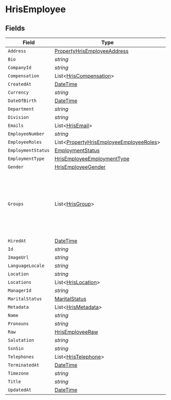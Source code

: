 # HrisEmployee


## Fields

| Field                                                                                                                                           | Type                                                                                                                                            | Required                                                                                                                                        | Description                                                                                                                                     |
| ----------------------------------------------------------------------------------------------------------------------------------------------- | ----------------------------------------------------------------------------------------------------------------------------------------------- | ----------------------------------------------------------------------------------------------------------------------------------------------- | ----------------------------------------------------------------------------------------------------------------------------------------------- |
| `Address`                                                                                                                                       | [PropertyHrisEmployeeAddress](../../Models/Components/PropertyHrisEmployeeAddress.md)                                                           | :heavy_minus_sign:                                                                                                                              | N/A                                                                                                                                             |
| `Bio`                                                                                                                                           | *string*                                                                                                                                        | :heavy_minus_sign:                                                                                                                              | N/A                                                                                                                                             |
| `CompanyId`                                                                                                                                     | *string*                                                                                                                                        | :heavy_minus_sign:                                                                                                                              | N/A                                                                                                                                             |
| `Compensation`                                                                                                                                  | List<[HrisCompensation](../../Models/Components/HrisCompensation.md)>                                                                           | :heavy_minus_sign:                                                                                                                              | N/A                                                                                                                                             |
| `CreatedAt`                                                                                                                                     | [DateTime](https://learn.microsoft.com/en-us/dotnet/api/system.datetime?view=net-5.0)                                                           | :heavy_minus_sign:                                                                                                                              | N/A                                                                                                                                             |
| `Currency`                                                                                                                                      | *string*                                                                                                                                        | :heavy_minus_sign:                                                                                                                              | N/A                                                                                                                                             |
| `DateOfBirth`                                                                                                                                   | [DateTime](https://learn.microsoft.com/en-us/dotnet/api/system.datetime?view=net-5.0)                                                           | :heavy_minus_sign:                                                                                                                              | N/A                                                                                                                                             |
| `Department`                                                                                                                                    | *string*                                                                                                                                        | :heavy_minus_sign:                                                                                                                              | N/A                                                                                                                                             |
| `Division`                                                                                                                                      | *string*                                                                                                                                        | :heavy_minus_sign:                                                                                                                              | N/A                                                                                                                                             |
| `Emails`                                                                                                                                        | List<[HrisEmail](../../Models/Components/HrisEmail.md)>                                                                                         | :heavy_minus_sign:                                                                                                                              | N/A                                                                                                                                             |
| `EmployeeNumber`                                                                                                                                | *string*                                                                                                                                        | :heavy_minus_sign:                                                                                                                              | N/A                                                                                                                                             |
| `EmployeeRoles`                                                                                                                                 | List<[PropertyHrisEmployeeEmployeeRoles](../../Models/Components/PropertyHrisEmployeeEmployeeRoles.md)>                                         | :heavy_minus_sign:                                                                                                                              | N/A                                                                                                                                             |
| `EmploymentStatus`                                                                                                                              | [EmploymentStatus](../../Models/Components/EmploymentStatus.md)                                                                                 | :heavy_minus_sign:                                                                                                                              | N/A                                                                                                                                             |
| `EmploymentType`                                                                                                                                | [HrisEmployeeEmploymentType](../../Models/Components/HrisEmployeeEmploymentType.md)                                                             | :heavy_minus_sign:                                                                                                                              | N/A                                                                                                                                             |
| `Gender`                                                                                                                                        | [HrisEmployeeGender](../../Models/Components/HrisEmployeeGender.md)                                                                             | :heavy_minus_sign:                                                                                                                              | N/A                                                                                                                                             |
| `Groups`                                                                                                                                        | List<[HrisGroup](../../Models/Components/HrisGroup.md)>                                                                                         | :heavy_minus_sign:                                                                                                                              | Which groups/teams/units that this employee/user belongs to.  May not have all of the Group fields present, but should have id, name, or email. |
| `HiredAt`                                                                                                                                       | [DateTime](https://learn.microsoft.com/en-us/dotnet/api/system.datetime?view=net-5.0)                                                           | :heavy_minus_sign:                                                                                                                              | N/A                                                                                                                                             |
| `Id`                                                                                                                                            | *string*                                                                                                                                        | :heavy_minus_sign:                                                                                                                              | N/A                                                                                                                                             |
| `ImageUrl`                                                                                                                                      | *string*                                                                                                                                        | :heavy_minus_sign:                                                                                                                              | N/A                                                                                                                                             |
| `LanguageLocale`                                                                                                                                | *string*                                                                                                                                        | :heavy_minus_sign:                                                                                                                              | N/A                                                                                                                                             |
| `Location`                                                                                                                                      | *string*                                                                                                                                        | :heavy_minus_sign:                                                                                                                              | N/A                                                                                                                                             |
| `Locations`                                                                                                                                     | List<[HrisLocation](../../Models/Components/HrisLocation.md)>                                                                                   | :heavy_minus_sign:                                                                                                                              | N/A                                                                                                                                             |
| `ManagerId`                                                                                                                                     | *string*                                                                                                                                        | :heavy_minus_sign:                                                                                                                              | N/A                                                                                                                                             |
| `MaritalStatus`                                                                                                                                 | [MaritalStatus](../../Models/Components/MaritalStatus.md)                                                                                       | :heavy_minus_sign:                                                                                                                              | N/A                                                                                                                                             |
| `Metadata`                                                                                                                                      | List<[HrisMetadata](../../Models/Components/HrisMetadata.md)>                                                                                   | :heavy_minus_sign:                                                                                                                              | N/A                                                                                                                                             |
| `Name`                                                                                                                                          | *string*                                                                                                                                        | :heavy_minus_sign:                                                                                                                              | N/A                                                                                                                                             |
| `Pronouns`                                                                                                                                      | *string*                                                                                                                                        | :heavy_minus_sign:                                                                                                                              | N/A                                                                                                                                             |
| `Raw`                                                                                                                                           | [HrisEmployeeRaw](../../Models/Components/HrisEmployeeRaw.md)                                                                                   | :heavy_minus_sign:                                                                                                                              | N/A                                                                                                                                             |
| `Salutation`                                                                                                                                    | *string*                                                                                                                                        | :heavy_minus_sign:                                                                                                                              | N/A                                                                                                                                             |
| `SsnSin`                                                                                                                                        | *string*                                                                                                                                        | :heavy_minus_sign:                                                                                                                              | N/A                                                                                                                                             |
| `Telephones`                                                                                                                                    | List<[HrisTelephone](../../Models/Components/HrisTelephone.md)>                                                                                 | :heavy_minus_sign:                                                                                                                              | N/A                                                                                                                                             |
| `TerminatedAt`                                                                                                                                  | [DateTime](https://learn.microsoft.com/en-us/dotnet/api/system.datetime?view=net-5.0)                                                           | :heavy_minus_sign:                                                                                                                              | N/A                                                                                                                                             |
| `Timezone`                                                                                                                                      | *string*                                                                                                                                        | :heavy_minus_sign:                                                                                                                              | N/A                                                                                                                                             |
| `Title`                                                                                                                                         | *string*                                                                                                                                        | :heavy_minus_sign:                                                                                                                              | N/A                                                                                                                                             |
| `UpdatedAt`                                                                                                                                     | [DateTime](https://learn.microsoft.com/en-us/dotnet/api/system.datetime?view=net-5.0)                                                           | :heavy_minus_sign:                                                                                                                              | N/A                                                                                                                                             |